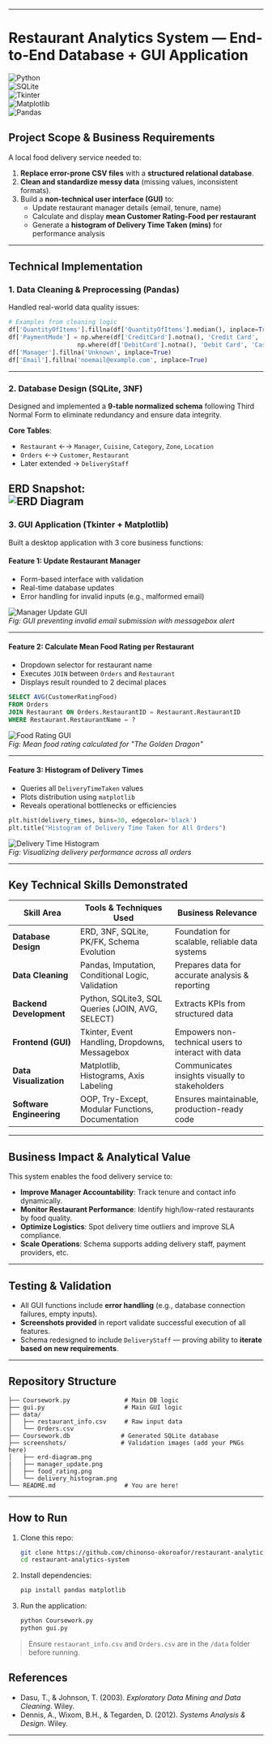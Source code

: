 
---

# Restaurant Analytics System — End-to-End Database + GUI Application  

![Python](https://img.shields.io/badge/Python-3.9%2B-blue?logo=python)  
![SQLite](https://img.shields.io/badge/SQLite-Relational%20DB-orange)  
![Tkinter](https://img.shields.io/badge/GUI-Tkinter-green)  
![Matplotlib](https://img.shields.io/badge/Visualization-Matplotlib-purple)  
![Pandas](https://img.shields.io/badge/Data%20Cleaning-Pandas-red)

## Project Scope & Business Requirements

A local food delivery service needed to:
1. **Replace error-prone CSV files** with a **structured relational database**.
2. **Clean and standardize messy data** (missing values, inconsistent formats).
3. Build a **non-technical user interface (GUI)** to:
   - Update restaurant manager details (email, tenure, name)
   - Calculate and display **mean Customer Rating-Food per restaurant**
   - Generate a **histogram of Delivery Time Taken (mins)** for performance analysis

---

## Technical Implementation

### 1. Data Cleaning & Preprocessing (Pandas)
Handled real-world data quality issues:
```python
# Examples from cleaning logic
df['QuantityOfItems'].fillna(df['QuantityOfItems'].median(), inplace=True)
df['PaymentMode'] = np.where(df['CreditCard'].notna(), 'Credit Card',
                   np.where(df['DebitCard'].notna(), 'Debit Card', 'Cash on Delivery'))
df['Manager'].fillna('Unknown', inplace=True)
df['Email'].fillna('noemail@example.com', inplace=True)
```
---

### 2. Database Design (SQLite, 3NF)

Designed and implemented a **9-table normalized schema** following Third Normal Form to eliminate redundancy and ensure data integrity.

**Core Tables**:
- `Restaurant` ←→ `Manager`, `Cuisine`, `Category`, `Zone`, `Location`
- `Orders` ←→ `Customer`, `Restaurant`
- Later extended → `DeliveryStaff`

**ERD Snapshot**:  
![ERD Diagram](https://github.com/chinonso-okoroafor/restaurant-database-gui/blob/main/screenshots/erd-diagram.png)
---

### 3. GUI Application (Tkinter + Matplotlib)

Built a desktop application with 3 core business functions:

#### Feature 1: Update Restaurant Manager
- Form-based interface with validation
- Real-time database updates
- Error handling for invalid inputs (e.g., malformed email)

![Manager Update GUI](https://github.com/chinonso-okoroafor/restaurant-database-gui/blob/main/screenshots/manager_update.png)  
*Fig: GUI preventing invalid email submission with messagebox alert*

---

#### Feature 2: Calculate Mean Food Rating per Restaurant
- Dropdown selector for restaurant name
- Executes `JOIN` between `Orders` and `Restaurant`
- Displays result rounded to 2 decimal places

```sql
SELECT AVG(CustomerRatingFood) 
FROM Orders 
JOIN Restaurant ON Orders.RestaurantID = Restaurant.RestaurantID 
WHERE Restaurant.RestaurantName = ?
```

![Food Rating GUI](https://github.com/chinonso-okoroafor/restaurant-database-gui/blob/main/screenshots/food_rating.png)  
*Fig: Mean food rating calculated for "The Golden Dragon"*

---

#### Feature 3: Histogram of Delivery Times
- Queries all `DeliveryTimeTaken` values
- Plots distribution using `matplotlib`
- Reveals operational bottlenecks or efficiencies

```python
plt.hist(delivery_times, bins=30, edgecolor='black')
plt.title("Histogram of Delivery Time Taken for All Orders")
```

![Delivery Time Histogram](https://github.com/chinonso-okoroafor/restaurant-database-gui/blob/main/screenshots/delivery_histogram.png)  
*Fig: Visualizing delivery performance across all orders*

---

## Key Technical Skills Demonstrated

| Skill Area             | Tools & Techniques Used                          | Business Relevance                            |
|------------------------|--------------------------------------------------|-----------------------------------------------|
| **Database Design**    | ERD, 3NF, SQLite, PK/FK, Schema Evolution        | Foundation for scalable, reliable data systems |
| **Data Cleaning**      | Pandas, Imputation, Conditional Logic, Validation | Prepares data for accurate analysis & reporting |
| **Backend Development**| Python, SQLite3, SQL Queries (JOIN, AVG, SELECT)  | Extracts KPIs from structured data             |
| **Frontend (GUI)**     | Tkinter, Event Handling, Dropdowns, Messagebox   | Empowers non-technical users to interact with data |
| **Data Visualization** | Matplotlib, Histograms, Axis Labeling            | Communicates insights visually to stakeholders |
| **Software Engineering**| OOP, Try-Except, Modular Functions, Documentation | Ensures maintainable, production-ready code   |

---

## Business Impact & Analytical Value

This system enables the food delivery service to:
- **Improve Manager Accountability**: Track tenure and contact info dynamically.
- **Monitor Restaurant Performance**: Identify high/low-rated restaurants by food quality.
- **Optimize Logistics**: Spot delivery time outliers and improve SLA compliance.
- **Scale Operations**: Schema supports adding delivery staff, payment providers, etc.
---

## Testing & Validation

- All GUI functions include **error handling** (e.g., database connection failures, empty inputs).
- **Screenshots provided** in report validate successful execution of all features.
- Schema redesigned to include `DeliveryStaff` — proving ability to **iterate based on new requirements**.

---

## Repository Structure

```
├── Coursework.py               # Main DB logic
├── gui.py                      # Main GUI logic
├── data/
│   ├── restaurant_info.csv     # Raw input data
│   └── Orders.csv
├── Coursework.db              # Generated SQLite database
├── screenshots/               # Validation images (add your PNGs here)
│   ├── erd-diagram.png
|   ├── manager_update.png
│   ├── food_rating.png
│   └── delivery_histogram.png
└── README.md                   # You are here!
```

---

## How to Run

1. Clone this repo:
   ```bash
   git clone https://github.com/chinonso-okoroafor/restaurant-analytics-system.git
   cd restaurant-analytics-system
   ```

2. Install dependencies:
   ```bash
   pip install pandas matplotlib
   ```

3. Run the application:
   ```bash
   python Coursework.py
   python gui.py
   ```

> Ensure `restaurant_info.csv` and `Orders.csv` are in the `/data` folder before running.

## References

- Dasu, T., & Johnson, T. (2003). *Exploratory Data Mining and Data Cleaning*. Wiley.  
- Dennis, A., Wixom, B.H., & Tegarden, D. (2012). *Systems Analysis & Design*. Wiley.

---